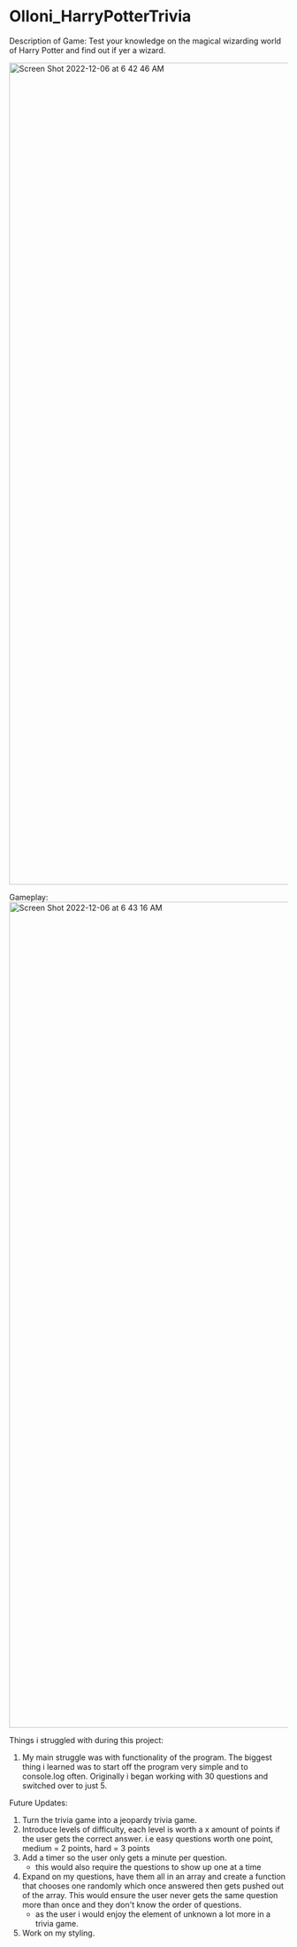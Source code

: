 # Olloni_HarryPotterTrivia
Description of Game: Test your knowledge on the magical wizarding world of Harry Potter and find out if yer a wizard.


<img width="1484" alt="Screen Shot 2022-12-06 at 6 42 46 AM" src="https://user-images.githubusercontent.com/48700021/205920249-418e6160-5909-4744-b103-b6253dabef4d.png">

Gameplay:
<img width="1491" alt="Screen Shot 2022-12-06 at 6 43 16 AM" src="https://user-images.githubusercontent.com/48700021/205920417-c993f7e3-2cdf-41bf-9bf1-0481adce1bcb.png">







Things i struggled with during this project:
1. My main struggle was with functionality of the program. The biggest thing i learned was to start off the program very simple and to console.log often. Originally i began working with 30 questions and switched over to just 5.

Future Updates:
1. Turn the trivia game into a jeopardy trivia game.
2. Introduce levels of difficulty, each level is worth a x amount of points if the user gets the correct answer.
    i.e easy questions worth one point, medium = 2 points, hard = 3 points
3. Add a timer so the user only gets a minute per question.
    - this would also require the questions to show up one at a time
4. Expand on my questions, have them all in an array and create a function that chooses one randomly which once answered then gets pushed out of the array. This would ensure the user never gets the same question more than once and they don't know the order of questions.
    - as the user i would enjoy the element of unknown a lot more in a trivia game.
5. Work on my styling.
